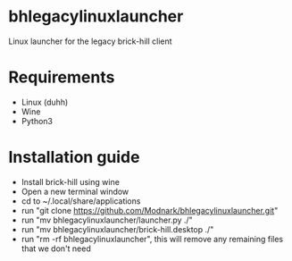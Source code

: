 # bhlegacylinuxlauncher
Linux launcher for the legacy brick-hill client


# Requirements
* Linux (duhh)
* Wine
* Python3


# Installation guide
* Install brick-hill using wine
* Open a new terminal window
* cd to ~/.local/share/applications
* run "git clone https://github.com/Modnark/bhlegacylinuxlauncher.git"
* run "mv bhlegacylinuxlauncher/launcher.py ./"
* run "mv bhlegacylinuxlauncher/brick-hill.desktop ./"
* run "rm -rf bhlegacylinuxlauncher", this will remove any remaining files that we don't need
